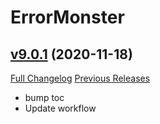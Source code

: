 # ErrorMonster

## [v9.0.1](https://github.com/funkydude/ErrorMonster/tree/v9.0.1) (2020-11-18)
[Full Changelog](https://github.com/funkydude/ErrorMonster/compare/v9.0.0...v9.0.1) [Previous Releases](https://github.com/funkydude/ErrorMonster/releases)

- bump toc  
- Update workflow  
